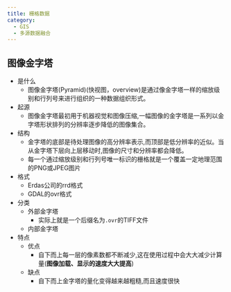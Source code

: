 ```yaml
---
title: 栅格数据
category:
  - GIS
  - 多源数据融合
---
```

## 图像金字塔
- 是什么
  - 图像金字塔(Pyramid)(快视图，overview)是通过像金字塔一样的缩放级别和行列号来进行组织的一种数据组织形式。
- 起源
  - 图像金字塔最初用于机器视觉和图像压缩,一幅图像的金字塔是一系列以金字塔形状排列的分辨率逐步降低的图像集合。
- 结构
  - 金字塔的底部是待处理图像的高分辨率表示,而顶部是低分辨率的近似。当从金字塔下层向上层移动时,图像的尺寸和分辨率都会降低。
  - 每一个通过缩放级别和行列号唯一标识的栅格就是一个覆盖一定地理范围的PNG或JPEG图片 
- 格式
  - Erdas公司的rrd格式
  - GDAL的ovr格式
- 分类
  - 外部金字塔
    - 实际上就是一个后缀名为`.ovr`的TIFF文件
  - 内部金字塔
- 特点
  - 优点
    - 自下而上每一层的像素数都不断减少,这在使用过程中会大大减少计算量(**图像加载、显示的速度大大提高**)
  - 缺点
    - 自下而上金字塔的量化变得越来越粗糙,而且速度很快